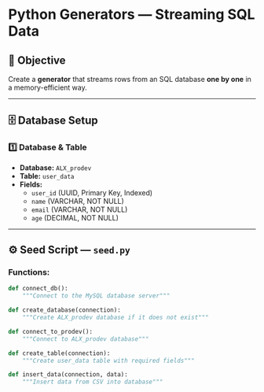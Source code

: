 # Python Generators — Streaming SQL Data

## 📌 Objective
Create a **generator** that streams rows from an SQL database **one by one** in a memory-efficient way.

---

## 🗄 Database Setup

### 1️⃣ Database & Table
- **Database:** `ALX_prodev`
- **Table:** `user_data`
- **Fields:**
  - `user_id` (UUID, Primary Key, Indexed)
  - `name` (VARCHAR, NOT NULL)
  - `email` (VARCHAR, NOT NULL)
  - `age` (DECIMAL, NOT NULL)

---

## ⚙️ Seed Script — `seed.py`

### Functions:
```python
def connect_db():
    """Connect to the MySQL database server"""

def create_database(connection):
    """Create ALX_prodev database if it does not exist"""

def connect_to_prodev():
    """Connect to ALX_prodev database"""

def create_table(connection):
    """Create user_data table with required fields"""

def insert_data(connection, data):
    """Insert data from CSV into database"""
